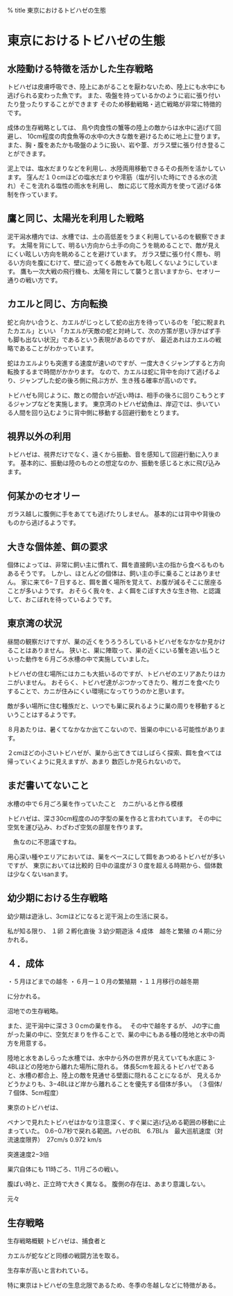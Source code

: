 
% title 東京におけるトビハゼの生態

# 東京におけるトビハゼの生態




## 水陸動ける特徴を活かした生存戦略

トビハゼは皮膚呼吸でき、陸上にあがることを厭わないため、陸上にも水中にも逃げられる変わった魚です。
また、吸盤を持っているかのように岩に張り付いたり登ったりすることができます
そのため移動戦略・逃亡戦略が非常に特徴的です。


成体の生存戦略としては、
鳥や肉食性の蟹等の陸上の敵からは水中に逃げて回避し、
10cm程度の肉食魚等の水中の大きな敵を避けるために地上に登ります。
また、胸・腹をあたかも吸盤のように扱い、岩や葦、ガラス壁に張り付き登ることができます。

泥上では、塩水だまりなどを利用し、水陸両用移動できるその長所を活かしています。
窪んだ１０cmほどの塩水だまりや澪筋（塩が引いた時にできる水の流れ）そこを流れる塩性の雨水を利用し、
敵に応じて陸水両方を使って逃げる体制を作っています。


## 鷹と同じ、太陽光を利用した戦略

泥干潟水槽内では、水槽では、土の高低差をうまく利用しているのを観察できます。
太陽を背にして、明るい方向から土手の向こうを眺めることで、敵が見えにくい眩しい方向を眺めることを避けています。
ガラス壁に張り付く際も、明るい方向を腹にむけて、壁に迫ってくる敵をみても眩しくないようにしています。
鷹も一次大戦の飛行機も、太陽を背にして襲うと言いますから、セオリー通りの戦い方です。


## カエルと同じ、方向転換　

蛇と向かい合うと、カエルがじっとして蛇の出方を待っているのを「蛇に睨まれたカエル」といい
「カエルが天敵の蛇と対峙して、次の方策が思い浮かばず手も脚も出ない状況」であるという表現があるのですが、
最近あれはカエルの戦略であることがわかっています。

蛇はカエルよりも突進する速度が速いのですが、一度大きくジャンプすると方向転換するまで時間がかかります。
なので、カエルは蛇に背中を向けて逃げるより、ジャンプした蛇の後ろ側に飛ぶ方が、生き残る確率が高いのです。

トビハゼも同じように、敵との間合いが近い時は、相手の後ろに回りこもうとするジャンプなどを実施します。
東京湾のトビハゼ幼魚は、岸辺では、歩いている人間を回り込むように背中側に移動する回避行動をとります。


## 視界以外の利用

トビハゼは、視界だけでなく、遠くから振動、音を感知して回避行動に入ります。
基本的に、振動は陸のものとの想定なのか、振動を感じると水に飛び込みます。

## 何某かのセオリー

ガラス越しに腹側に手をあてても逃げたりしません。
基本的には背中や背後のものから逃げるようです。

## 大きな個体差、餌の要求

個体によっては、非常に飼い主に慣れて、餌を直接飼い主の指から食べるものもあるそうです。
しかし、ほとんどの個体は、飼い主の手に乗ることはありません。
家に来て6−７日すると、餌を置く場所を覚えて、お腹が減るそこに居座ることが多いようです。
おそらく我々を、よく餌をこぼす大きな生き物、と認識して、おこぼれを待っているようです。


## 東京湾の状況

昼間の観察だけですが、巣の近くをうろうろしているトビハゼをなかなか見かけることはありません。
狭いと、巣に陣取って、巣の近くにいる蟹を追い払うといった動作を６月ごろ水槽の中で実施していました。

トビハゼの住む場所にはカニも大抵いるのですが、トビハゼのエリアあたりはカニがいません。
おそらく、トビハゼ達がぶつかってきたり、稚ガニを食べたりすることで、カニが住みにくい環境になってりうのかと思います。

敵が多い場所に住む種族だと、いつでも巣に戻れるように巣の周りを移動するということはするようです。

８月あたりは、暑くてなかなか出てこないので、皆巣の中にいる可能性があります。

２cmほどの小さいトビハゼが、巣から出てきてはしばらく探索、餌を食べては帰っていくように見えますが、あまり
数匹しか見られないので。




## まだ書いてないこと

水槽の中で６月ごろ巣を作っていたこと　カニがいると作る模様




トビハゼは、深さ30cm程度のJの字型の巣を作ると言われています。
その中に空気を運び込み、わざわざ空気の部屋を作ります。

　魚なのに不思議ですね。

用心深い種やエリアにおいては、巣をベースにして餌をあつめるトビハゼが多いですが、
東京においては比較的
日中の温度が３０度を超える時期から、個体数は少なくないsanます。


## 幼少期における生存戦略
幼少期は遊泳し、3cmほどになると泥干潟上の生活に戻る。


私が知る限り、
１卵
２孵化直後
３幼少期遊泳
４成体　越冬と繁殖
の４期に分かれる。

## ４．成体

・５月ほどまでの越冬
・６月ー１０月の繁殖期
・１１月移行の越冬期

に分かれる。

沼地での生存戦略。



また、泥干潟中に深さ３０cmの巣を作る。　
その中で越冬するが、
Jの字に曲がった巣の中に、空気だまりを作ることで、巣の中にもある種の陸地と水中の両方を用意する。

陸地と水をあしらった水槽では、水中から外の世界が見えていても水底に
3-4BLほどの陸地から離れた場所に隠れる。
体長5cmを超えるトビハゼであると、水槽の都合上、陸上の敵を見通せる壁面に隠れることになるが、
見えるかどうかよりも、3−4BLほど岸から離れることを優先する個体が多い。　（３個体/７個体、5cm程度）



東京のトビハゼは、

ペナンで見れたトビハゼはかなり注意深く、すぐ巣に逃げ込める範囲の移動に止まっていた。
0.6−0.7秒で戻れる範囲。ハゼのBL　6.7BL/s　最大巡航速度（対流速度限界）　27cm/s 0.972 km/s



突進速度2−3倍

巣穴自体にも
11時ごろ、11月ごろの戦い。




腹ばい時と、正立時で大きく異なる。
腹側の存在は、あまり意識しない。

元々

## 生存戦略

生存戦略概観
トビハゼは、捕食者と



カエルが蛇などと同様の戦闘方法を取る。

生存率が高いと言われている。


特に東京はトビハゼの生息北限であるため、冬季の冬越しなどに特徴がある。

